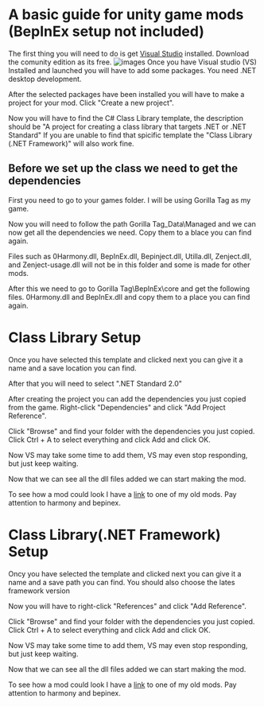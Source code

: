 # A basic guide for unity game mods (BepInEx setup not included)

The first thing you will need to do is get [Visual Studio](https://visualstudio.microsoft.com) installed. Download the comunity edition as its free.
![images](Images/guide1)
Once you have Visual studio (VS) Installed and launched you will have to add some packages. You need .NET desktop development.

After the selected packages have been installed you will have to make a project for your mod. Click "Create a new project".

Now you will have to find the C# Class Library template, the description should be "A project for creating a class library that targets .NET or .NET Standard"
If you are unable to find that spicific template the "Class Library (.NET Framework)" will also work fine.

## Before we set up the class we need to get the dependencies

First you need to go to your games folder. I will be using Gorilla Tag as my game.

Now you will need to follow the path Gorilla Tag_Data\Managed and we can now get all the dependencies we need. Copy them to a blace you can find again.

Files such as 0Harmony.dll, BepInEx.dll, Bepinject.dll, Utilla.dll, Zenject.dll, and Zenject-usage.dll will not be in this folder and some is made for other mods.

After this we need to go to Gorilla Tag\BepInEx\core and get the following files. 0Harmony.dll and BepInEx.dll and copy them to a place you can find again.

# Class Library Setup

Once you have selected this template and clicked next you can give it a name and a save location you can find.

After that you will need to select ".NET Standard 2.0"

After creating the project you can add the dependencies you just copied from the game.
Right-click "Dependencies" and click "Add Project Reference".

Click "Browse" and find your folder with the dependencies you just copied. Click Ctrl + A to select everything and click Add and click OK.

Now VS may take some time to add them, VS may even stop responding, but just keep waiting.

Now that we can see all the dll files added we can start making the mod.

To see how a mod could look I have a [link](https://github.com/jona939s/Trail-monkey/blob/main/Class1.cs) to one of my old mods. Pay attention to harmony and bepinex.

# Class Library(.NET Framework) Setup

Oncy you have selected the template and clicked next you can give it a name and a save path you can find. You should also choose the lates framework version

Now you will have to right-click "References" and click "Add Reference".

Click "Browse" and find your folder with the dependencies you just copied. Click Ctrl + A to select everything and click Add and click OK.

Now VS may take some time to add them, VS may even stop responding, but just keep waiting.

Now that we can see all the dll files added we can start making the mod.

To see how a mod could look I have a [link](https://github.com/jona939s/Trail-monkey/blob/main/Class1.cs) to one of my old mods. Pay attention to harmony and bepinex.
